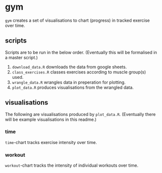 # gym

`gym` creates a set of visualisations to chart (progress) in tracked exercise over time.

## scripts

Scripts are to be run in the below order. (Eventually this will be formalised in a master script.)

1. `download_data.R` downloads the data from google sheets.
2. `class_exercises.R` classes exercises according to muscle group(s) used.
3. `wrangle_data.R` wrangles data in preperation for plotting.
4. `plot_data.R` produces visualisations from the wrangled data.

## visualisations

The following are visualisations produced by `plot_data.R`. (Eventually there will be example visualisations in this readme.)

### time

`time`-chart tracks exercise intensity over time.

### workout

`workout`-chart tracks the intensity of individual workouts over time.
